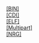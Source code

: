 [[BIN]]([BIN]/index.html)<br>
[[CDI]]([CDI]/index.html)<br>
[[ELF]]([ELF]/index.html)<br>
[[Multipart]]([Multipart]/index.html)<br>
[[NRG]]([NRG]/index.html)<br>
